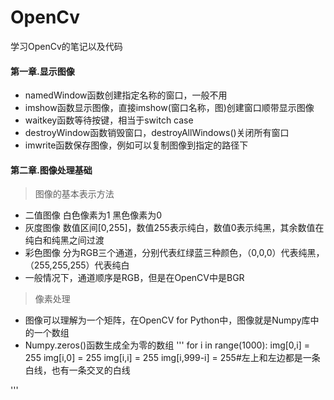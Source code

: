 # OpenCv
学习OpenCv的笔记以及代码

#### 第一章.显示图像

  - namedWindow函数创建指定名称的窗口，一般不用
  - imshow函数显示图像，直接imshow(窗口名称，图)创建窗口顺带显示图像
  - waitkey函数等待按键，相当于switch case
  - destroyWindow函数销毁窗口，destroyAllWindows()关闭所有窗口
  - imwrite函数保存图像，例如可以复制图像到指定的路径下

#### 第二章.图像处理基础
> 图像的基本表示方法

  - 二值图像 白色像素为1 黑色像素为0
  - 灰度图像 数值区间[0,255]，数值255表示纯白，数值0表示纯黑，其余数值在纯白和纯黑之间过渡
  - 彩色图像 分为RGB三个通道，分别代表红绿蓝三种颜色，（0,0,0）代表纯黑，（255,255,255）代表纯白
  - 一般情况下，通道顺序是RGB，但是在OpenCV中是BGR
> 像素处理

  - 图像可以理解为一个矩阵，在OpenCV for Python中，图像就是Numpy库中的一个数组
  - Numpy.zeros()函数生成全为零的数组
  '''
  for i in range(1000):
    img[0,i] = 255
    img[i,0] = 255
    img[i,i] = 255
    img[i,999-i] = 255#左上和左边都是一条白线，也有一条交叉的白线
    
  '''
